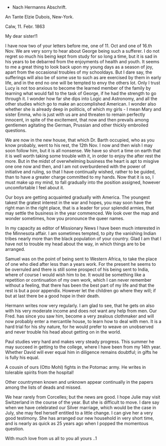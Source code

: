 + Nach Hermanns Abschrift.

An Tante Elzie Dubois, New-York.

 Calw, 11. Febr. 1863

My dear sister!1

I have now two of your letters before me, one of 11. Oct and one of 16.th Nov. We are very sorry to hear about George being such a sufferer. I do not regret so much his being kept from study for so long a time, but it is sad in his years to be debarred from the enjoyments of health and youth. It seems to me a great thing to look back upon my young days as a season of joy, apart from the occasional troubles of my schooldays. But I dare say, the sufferings will also be of some use to such as are exercised by them in early life, and in the end no one will be tempted to envy the others lot. Only I trust Lucy is not too anxious to become the learned member of the family by learning what would fall to the task of George, if he had the strength to go through it. I wonder how far she dips into Logic and Astronomy, and all the other studies which go to make an accomplished American. I wonder also whether she is already deep in politicis, of which my girls - I mean Mary and sister Emma, who is just with us are and threaten to remain perfectly innocent, in spite of the excitement, that now and then prevails among gentlemen agitating the German, Prussian and other thickly embroiled questions.

We are now in the new house, that which Dr. Barth occupied, who as you know probably, went to his rest, the 12th Nov. I now and then wish I may soon follow him, but it is all nonsense. We have so short a time on earth that it is well worth taking some trouble with it, in order to enjoy the after rest the more. But in the midst of overwhelming business the heart is apt to misgive one one now and then, and I am not overburdened with the power of initiative and ruling, so that I have continually wished, rather to be guided, than to have a greater charge committed to my hands. Now that it is so, I must make up my mind, to fall gradually into the position assigned, however uncomfortable I feel about it.

Our boys are getting acquainted gradually with America. The youngest takest the gratest interest in the war and hopes, you may soon have the right man in the right place, that is a leader for your splendid armies, that may settle the business in the year commenced. We look over the map and wonder sometimes, how you pronounce the queer names.

In my capacity as editor of Missionary News I have been much interested in the Minnesota affair. I am sometimes tempted, to pity the vanishing Indian tribes nearly more than the black population of your country. Glad I am that I have not to trouble my head about the way, in which things are to be arranged.

Samuel was on the point of being sent to Western Africa, to take the place of one who died after less than a years work. For the present he seems to be overruled and there is still some prospect of his being sent to India, where of course I would wish him to be. It would be something like a repetition or continuation of my own work, which I can never remember without a feeling, that there has been the best part of my life and that the rest is but a poor appendix. However let the children go where they will; if but at last there be a good hope in their death.

Hermann writes now very regularly. I am glad to see, that he gets on also with his very moderate income and does not want any help from men. 
Our Fred. has since you saw him, become a very zealous clothmaker and will now probably enter a mercantile house, to learn how to deal with men. It is a hard trial for his shy nature, for he would prefer to weave on unobserved and never trouble his head about getting on in the world.

Paul studies very hard and makes very steady progress. This summer he may succeed in getting to the college, where I have been from my 14th year. 
Whether David will ever equal him in diligence remains doubtful; in gifts he is fully his equal.

A cousin of ours (Otto Mohl) fights in the Potomac army. He writes in tolerable spirits from the hospital!

Other countrymen known and unknown appear continually in the papers among the lists of deads and missed.

We hear rarely from Corcelles; but the news are good. I hope Julie may visit Switzerland in the course of the year. But she is difficult to move. I dare say when we have celebrated our Silver marriage, which would be the case in July, she may feel herself entitled to a little change. I can give her a very good testimony. She has arranged our new household in very short time, and is nearly as quick as 25 years ago when I popped the momentous question.

With much love from us all to you all yours ..1
